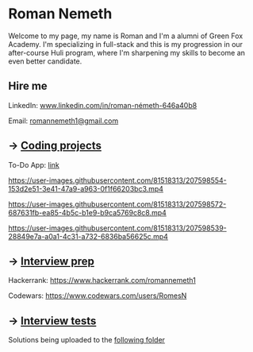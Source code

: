 # Roman Nemeth

Welcome to my page, my name is Roman and I'm a alumni of Green Fox Academy. I'm specializing in full-stack and this is my progression in our after-course Huli program, where I'm sharpening my skills to become an even better candidate.

## Hire me

LinkedIn: www.linkedin.com/in/roman-németh-646a40b8

Email: romannemeth1@gmail.com

## &rarr; [Coding projects](https://github.com/green-fox-academy/definitions/tree/master/project-phase/huli/coding-projects)

To-Do App: [link](https://github.com/RomesN/huli-alumni-template/tree/master/toDoApp)

https://user-images.githubusercontent.com/81518313/207598554-153d2e51-3e41-47a9-a963-0f1f66203bc3.mp4

https://user-images.githubusercontent.com/81518313/207598572-687631fb-ea85-4b5c-b1e9-b9ca5769c8c8.mp4

https://user-images.githubusercontent.com/81518313/207598539-28849e7a-a0a1-4c31-a732-6836ba56625c.mp4

## &rarr; [Interview prep](https://github.com/green-fox-academy/teaching-materials/tree/master/interview)

Hackerrank: https://www.hackerrank.com/romannemeth1

Codewars: https://www.codewars.com/users/RomesN

## &rarr; [Interview tests](https://github.com/green-fox-academy/teaching-materials/tree/master/project-phase/tech-interview-tests)

Solutions being uploaded to the [following folder](https://github.com/RomesN/huli-alumni-template/blob/master/interview_tests/)
